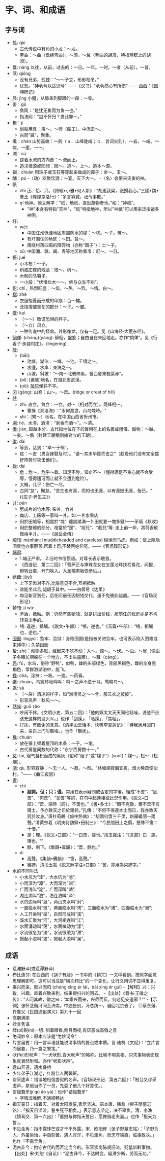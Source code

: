 # 字、词、和成语

## 字与词

- 虬: qiú
  - 古代传说中有角的小龙：～龙。
  - 拳曲：～曲（盘绕弯曲）。～须。～髯（拳曲的胡须，特指两腮上的胡须）。
- 曩: nǎng 以往，从前，过去的：～日。～年。～时。～者（从前）。～昔。
- 茕: qióng
  - 没有兄弟，孤独：“～～孑立，形影相吊。”
  - 忧愁。"神茕茕以遥思兮" ——《汉书》"茕茕然心有所伤" —— 西西：《图特碑记》
- 胫: jìng 小腿，从膝盖到脚跟的一段：～骨。
- 罟：gǔ
  - 鱼网：“是犹无鱼而为鱼～也。”
  - 指法网：“岂不怀归？畏此罪～。”
- 楫：jí
  - 划船用具：舟～。～师（船工）。中流击～。
  - 古同“辑”，聚集。
- 巉：chán 山势高峻：～刻（ａ．山峰陡峭；ｂ．言词尖刻）。～岩。～峭。～峻。～崖。～～。
- 溯：sù
  - 逆着水流的方向走：～流而上。
  - 追求根源或回想：回～。追～。上～。追本～源。
- 钏：chuàn 用珠子或玉石等穿起来做成的镯子：金～。玉～。
- 酺：pú
  -〈动〉欢聚饮酒：～宴。天下大～。
  -〈名〉会带来灾害的神。
- 祇
  - zhǐ 正、恰、只。《詩經•小雅•何人斯》：“胡逝我梁，祇攪我心。”三國•魏•曹丕《煌煌京洛行》：“多言寡誠，祇令事敗。”
  - qí 地神。說文解字：“祇，地祇，提出萬物者也。”如：“神祇”。
    - "神"本身有特指"天神"，"祇"特指地神，所以"神祇"可以用来泛指诸多神明。
- 圩:
  - wéi:
    - 中国江淮低洼地区周围防水的堤：～垸。～子。筑～。
    - 有圩围住的地区：～田。盐～。
    - 围绕村落四周的障碍物（亦称“围子”）：土～子。
  - xū: 中国湘、赣、闽、粤等地区称集市：赶～。～日。
- 橛: jué
  - 小木桩：～子。
  - 树或庄稼的残茎：残～。树～。
  - 木制的马嚼子。
  - 一小段：“伏惟烂木一～。佛与众生不别”。
- [炽](https://www.zdic.net/hans/%E7%82%BD): chì，热烈旺盛：～焰。～热。～烈。～情。白～。
- [褶](https://www.zdic.net/hans/%E8%A4%B6): zhě
  - 衣服摺叠而形成的印痕：百～裙。
  - 泛指摺皱重复的部分：～子。～皱。
- [夔](https://www.zdic.net/hans/%E5%A4%94): kuí
  - 〔～～〕敬谨恐惧的样子。
  - 〔～立〕肃立。
  - 一种传说中的怪兽。外形像龙，仅有一足。见《山海经·大荒东经》。
- [徜徉](https://www.zdic.net/hant/%E5%BE%9C): (cháng)(yáng): 徘徊，盤旋；自由自在來回地走。亦作“倘佯”。见《行香子·树绕村庄》。(lingering)
- [陂](https://www.zdic.net/hant/%E9%99%82):
  - (bēi):
    - 池塘，湖泊：～塘。～池。千頃之～。
    - 水邊，水岸：東海之～。
    - 山坡，斜坡：“～南～北鴉陣黑，舍西舍東楓葉赤”。
  - (pí): [黃陂]地名，在湖北省武漢。
  - (pō): [陂陀](—tuó)傾斜不平。
- [冈](https://www.zdic.net/hans/%E5%86%88) (gāng): 山脊：山～。～峦。(ridge or crest of hill)
- [峙](https://www.zdic.net/hans/%E5%B3%99)
  - zhì: 直立，耸立：～立。对～（相对而立）。两峰相～。
    - 曹操《观沧海》："水何澹澹，山岛竦峙。"
  - shì：〔繁～〕地名，在中国山西省忻州市。
- [洌](https://www.zdic.net/hant/%E6%B4%8C): liè，水清，酒清：“泉香而酒～”。～清。
- [僭](https://www.zdic.net/hant/%E5%83%AD): jiàn, 超越本分，古代指地位在下的冒用在上的名義或禮儀、器物：～越。～妄。～僞（封建王朝稱割據對立的王朝）。
- [迨](https://www.zdic.net/hans/%E8%BF%A8): dài
  - 等到，达到：“卒～于祸”。
  - 趁：～吉（男女嫁娶及时）。“请～其未毕陈而击之”（趁着他们没有完全摆好阵势时攻击他们）。
- [殆](https://www.zdic.net/hans/%E6%AE%86): dài
  - 危：危～。危乎～哉。知足不辱，知止不～（懂得满足不贪心就不会受辱，懂得适可而止就不会遭到危险）。
  - 大概，几乎：伤亡～尽。
  - 古同“怠”，懈怠。"吾生也有涯，而知也无涯，以有涯随无涯，殆已。" (《庄子·养生主》)
- [爿](https://www.zdic.net/hant/%E7%88%BF): pán
  - 劈成片的竹木等: 柴爿，竹爿
  - 商店、工廠等一家叫一爿。如:一爿水果店
  - 用於田地等，相當於“塊”: 聽說踏滿一爿田就要一塊多錢!——茅盾《秋收》
  - 用於整體的部分，相當於“邊”、“段兒”、“截兒”等: 走上前一斧，將荷香砍做兩半爿。——《說岳全傳》
- [颟顸](https://www.zdic.net/hans/%E9%A2%9F%E9%A1%B8): mānhān: [muddleheaded and careless] 糊涂而马虎。例如：信上隐隐间责他办事颟顸,帮着上司,不替百姓伸冤。——《官场现形记》
- [端肃](https://www.zdic.net/hans/%E7%AB%AF%E8%82%83):
  - 1.端正严肃。 2.旧时书信惯语。对尊长表示敬意。
  - 《西游记．第二二回》：「菩萨正与捧珠龙女在宝莲池畔扶栏看花，闻报，即转云岩，开门唤入。大圣端肃皈依参见。」
- [龃龉](https://www.zdic.net/hans/%E9%BE%83%E9%BE%89): jǔyǔ
  - 上下牙齿对不齐,比喻意见不合,互相抵触
  - 谁能坐此苦,龃龉于其中。——白居易《达里》
  - 每见新官到任，后任同前任因银钱交代，虽不免彼此龃龉。——《官场现形记》
- 犄啎: jī wǔ:
  - 矛盾，抵触。例：仍然有些犄啎，就是拼出价钱，那前任的账房亦是不肯轻易出手的。
  - 啎: 違逆，抵觸。《説文•午部》：“啎，逆也。”《玉篇•午部》：“啎，相觸也，逆也。”
- [囹圄](https://www.zdic.net/hans/%E5%9B%B9%E5%9C%84): língyǔ：监牢、监狱：身陷囹圄(是指被关进监牢。也可表示陷入困难或束缚中)；久禁囹圄
- [蛰](https://www.zdic.net/hans/%E8%9B%B0): zhé：动物冬眠，藏起来不吃不动：入～。惊～。～伏。～虫。～居（像虫子冬眠长期躲在一个地方，不出头露面）。～藏（cáng）。
- [凫](https://www.zdic.net/hans/%E5%87%AB): fú，水鸟，俗称“野鸭”，似鸭，雄的头部绿色，背部黑褐色，雌的全身黑褐色，常群游湖泊中，能飞。
- [搽](https://www.zdic.net/hans/%E6%90%BD): chá，涂抹：～粉。～油。～药膏。
- [啭](https://www.zdic.net/hans/%E5%95%AD): zhuàn，鸟宛转地鸣叫：鸣～之声不绝于耳。莺啼鸟～。
- [飒](https://www.zdic.net/hans/%E9%A3%92): sà
  - 〔～戾〕清凉的样子，如“游清灵之～～兮，服云衣之披披”。
  - 形容风声：秋风～～。
- [聒噪](https://www.zdic.net/hans/%E8%81%92%E5%99%AA): guō zào
  - 吵闹不休。《文明小史．第五二回》：「他的姨太太天天同他聒噪，说他不应该充这样的没头军。」也作「刮躁」、「聒躁」、「焦聒」。
  - 打扰，有致谢的含意。《清平山堂话本．快嘴李翠莲记》：「待我满月回门来，亲自上门叫聒噪。」也作「聒扰」。
- [椽](https://www.zdic.net/hans/%E6%A4%BD): chuán
  - 放在檩上架着屋顶的木条：～子。～笔。
  - 古代房屋间数的代称：“东宇西房数十～。”
- [炱](https://www.zdic.net/hans/%E7%82%B1): tái, 烟气凝积而成的黑灰（俗称“烟子”或“煤子”）(soot)：煤～。松～（松烟）。
- [阒](https://www.zdic.net/hans/%E9%98%92): qù, 形容寂静：～无一人。～寂。～然。"林塘阒寂偏宜夜，烟火稀疏便似村。"——《曲江夜思》
- [啻](https://www.zdic.net/hant/%E5%95%BB):
  - chì
    - **副詞。但；只；僅**。常用在表示疑問或否定的字後，組成“不啻”、“匪啻”、“何啻”、“奚啻”等詞，在句中起連接或比況作用。《説文•口部》：“啻，語時〔詞〕，不啻也。”《書•多士》：“爾不克敬，爾不啻不有爾土，予亦致天之罰於爾躬。”孔傳：“不但不得還本土而已，我亦致天罰於汝身。”唐杜荀鶴《旅中卧病》：“胡園何啻三千里，新雁纔聞一兩聲。”清黄宗羲《明夷待訪録•田制三》：“今民間田土之價，懸殊不啻二十倍。”
    - 是；理。《説文•口部》：“一曰啻，諟也。”段玉裁注：“《言部》曰：諟，理也。'”
    - 餘，剩下。《集韻•寘韻》：“啻，餘也。”
  - dì
    - 高聲。《集韻•霽韻》：“啻，高聲。”
    - 審諦。清段玉裁《説文解字注•口部》：“啻，亦用為寀諦字。”
- 水的不同叫法
  - 小水坑为“洼”，大水坑为“池”;
  - 小而深为“潭”，大而深为“渊”;
  - 广而浅叫“淀”，广而深叫“湖”;
  - 湖连湖叫“泊”，泊连泊叫“泽”;
  - 水的边际叫“涯”，两山夹水叫“涧”;
  - 一面临水叫“滩”，两面临水叫“湾”，三面临水为“渚”，四面临水为“洲”;
  - 人工开凿叫“渠”，自然形成叫“溪”;
  - 溪水汇聚为“河”，大河相连叫“江”;
  - 水面涌动叫“荡”，水面微动为“漾”;
  - 水流很急为“湍”，水流很缓为“滞”;
  - 掀起小浪叫“波”，掀起大浪叫“澜”。

## 成语

- 荒滩野泽(或荒潭野泽)
- 栉比连邻: 在西西的《胡子有脸》一书中的《镇咒》一文中看到。按照字面意思理解即可。这可以当成是"鳞次栉比"的一个变化，让行文用词不显得重复。
- 乘兴而来，败兴而归 (chéng xìng ér lái，bài xìng ér guī)
  -【解释】兴：兴致，兴趣。趁着兴致来到，结果很扫兴的回去。
  -【出处】《晋书·王徽之传》：“人问其故，徽之曰：‘本乘兴而来，兴尽而反，何必见安道邪？’”
  -【示例】张怀芝偕冯同至济南，中途告别，冯总统～，自回北京去了。 ◎蔡东藩、许廑父《民国通俗演义》第九十一回
- 高朋满座
- 妙言隽语
- 睥(pì)睨(nì)一切: 斜着眼看,侧目而视,有厌恶或高傲之意
- 绝词妙令：原本应该是"绝妙词令"
- 片言居要：用一言半语就能说清事情的要点或本质。晋·陆机《文赋》：“立片言而居要，乃一篇之警策。”
- 吠(fèi)形吠声：“一犬吠形,百犬吠声”的略称。比喻不明真相、只凭事物表面现象就冒然附和。亦作“吠影吠声”。
- 逢山开道，遇水叠桥
- 少年弟子江湖老，红粉佳人两鬓斑。
- 谬采虚声：错误地相信虚假的名声。《官场现形记．第五六回》：「制台又谬采虚声，拿他当作了一员，先委了他几个好差使。」
- 佶屈聱牙(jí qū áo yá)：也作"诘屈聱牙"
  - 字晦涩难解,不通顺畅达
- 指天誓日：指着天、对着太阳发誓,表示坚决。语本唐．韩愈〈柳子厚墓志铭〉：「指天日涕泣，誓生死不相负。」表示意志坚定，决不辜负。清．李渔《慎鸾交．第一六出》：「蕙娘与你指天誓日，愿做偕老夫妻。」也作「指天为誓」。
- 不见圭角：指不露锋芒或才干不外露，宋．欧阳修〈张子野墓志铭〉：「子野为人，外虽愉怡，中自刻苦，遇人浑浑，不见圭角，而志守端直，临事敢决。」也作「不露圭角」。
- 泥古非今：拘守古代的而否定当今的。形容崇尚陈规旧法，贬低新鲜事物。【出处】宋·刘恕《自讼》：“泥古非今，不达时变，疑滞少断，劳而无功。”
